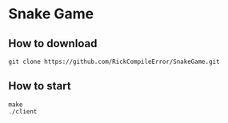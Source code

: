 # Snake Game

## How to download
```bash=
git clone https://github.com/RickCompileError/SnakeGame.git
```

## How to start
```bash=
make
./client
```
